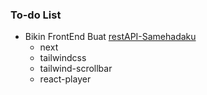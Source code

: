 ### To-do List
- Bikin FrontEnd Buat [restAPI-Samehadaku](https://github.com/Hanivan/restAPI-Samehadaku)
  - next
  - tailwindcss
  - tailwind-scrollbar
  - react-player
 

<!--
**Hanivan/Hanivan** is a ✨ _special_ ✨ repository because its `README.md` (this file) appears on your GitHub profile.

Here are some ideas to get you started:

- 🔭 I’m currently working on ...
- 🌱 I’m currently learning ...
- 👯 I’m looking to collaborate on ...
- 🤔 I’m looking for help with ...
- 💬 Ask me about ...
- 📫 How to reach me: ...
- 😄 Pronouns: ...
- ⚡ Fun fact: ...
-->
